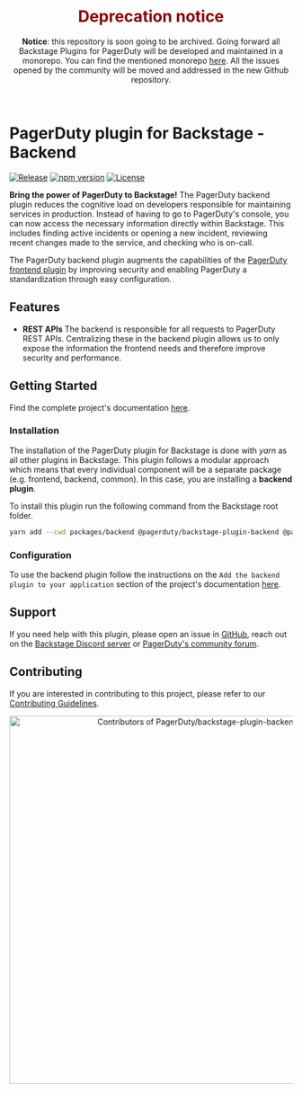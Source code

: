 <h1 style="text-align: center; color: darkred">Deprecation notice</h1>

<p style="text-align: center">
<b>Notice</b>: this repository is soon going to be archived. Going forward all Backstage Plugins for PagerDuty will be 
developed and maintained in a monorepo. You can find the mentioned monorepo 
<a href="https://github.com/PagerDuty/backstage-plugin-monorepo">here</a>. All the issues opened by the community will 
be moved and addressed in the new Github repository.
</p>

<br>

# PagerDuty plugin for Backstage - Backend

[![Release](https://github.com/PagerDuty/backstage-plugin-backend/actions/workflows/on_release_created.yml/badge.svg)](https://github.com/PagerDuty/backstage-plugin-backend/actions/workflows/on_release_created.yml)
[![npm version](https://badge.fury.io/js/@pagerduty%2Fbackstage-plugin-backend.svg)](https://badge.fury.io/js/@pagerduty%2Fbackstage-plugin-backend)
[![License](https://img.shields.io/badge/License-Apache_2.0-blue.svg)](https://opensource.org/licenses/Apache-2.0)

**Bring the power of PagerDuty to Backstage!**
The PagerDuty backend plugin reduces the cognitive load on developers responsible for maintaining services in production. Instead of having to go to PagerDuty's console, you can now access the necessary information directly within Backstage. This includes finding active incidents or opening a new incident, reviewing recent changes made to the service, and checking who is on-call.

The PagerDuty backend plugin augments the capabilities of the [PagerDuty frontend plugin](https://github.com/PagerDuty/backstage-plugin) by improving security and enabling PagerDuty a standardization through easy configuration.

## Features

- **REST APIs** The backend is responsible for all requests to PagerDuty REST APIs. Centralizing these in the backend plugin allows us to only expose the information the frontend needs and therefore improve security and performance.

## Getting Started

Find the complete project's documentation [here](https://pagerduty.github.io/backstage-plugin-docs/).

### Installation

The installation of the PagerDuty plugin for Backstage is done with *yarn* as all other plugins in Backstage. This plugin follows a modular approach which means that every individual component will be a separate package (e.g. frontend, backend, common). In this case, you are installing a **backend plugin**.

To install this plugin run the following command from the Backstage root folder.

```bash
yarn add --cwd packages/backend @pagerduty/backstage-plugin-backend @pagerduty/backstage-plugin-common
```

### Configuration

To use the backend plugin follow the instructions on the `Add the backend plugin to your application` section of the project's documentation [here](https://pagerduty.github.io/backstage-plugin-docs/getting-started/backstage/#add-the-backend-plugin-to-your-application).

## Support

If you need help with this plugin, please open an issue in [GitHub](https://github.com/PagerDuty/backstage-plugin-backend), reach out on the [Backstage Discord server](https://discord.gg/backstage-687207715902193673) or [PagerDuty's community forum](https://community.pagerduty.com).

## Contributing

If you are interested in contributing to this project, please refer to our [Contributing Guidelines](https://github.com/PagerDuty/backstage-plugin-backend/blob/main/CONTRIBUTING.md).

<a href="https://next.ossinsight.io/widgets/official/compose-contributors?limit=30&repo_id=721084927" target="_blank" style="display: block" align="center">
  <picture>
    <source media="(prefers-color-scheme: dark)" srcset="https://next.ossinsight.io/widgets/official/compose-contributors/thumbnail.png?limit=30&repo_id=721084927&image_size=auto&color_scheme=dark" width="655" height="auto">
    <img alt="Contributors of PagerDuty/backstage-plugin-backend" src="https://next.ossinsight.io/widgets/official/compose-contributors/thumbnail.png?limit=30&repo_id=721084927&image_size=auto&color_scheme=light" width="655" height="auto">
  </picture>
</a>

<!-- Made with [OSS Insight](https://ossinsight.io/) -->
